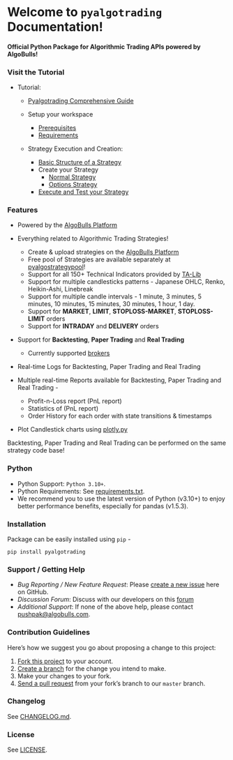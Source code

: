 # Welcome to `pyalgotrading` Documentation!

#### **Official Python Package for Algorithmic Trading APIs powered by AlgoBulls!**

### Visit the Tutorial
- Tutorial:
    - [Pyalgotrading Comprehensive Guide](pyalgotrading_comprehensive_guide.md)
    - Setup your workspace
      - [Prerequisites](prerequisites.md)
      - [Requirements](requirements.md)
    
    - Strategy Execution and Creation:
        - [Basic Structure of a Strategy](structure.md)
        - Create your Strategy
          - [Normal Strategy](../strategies/common_regular_strategy.md)
          - [Options Strategy](../strategies/common_options_strategy.md)
        - [Execute and Test your Strategy](testing.md)

### Features
- Powered by the [AlgoBulls Platform](https://algobulls.com)
- Everything related to Algorithmic Trading Strategies!
    - Create & upload strategies on the [AlgoBulls Platform](https://algobulls.com)
    - Free pool of Strategies are available separately at [pyalgostrategypool](https://github.com/algobulls/pyalgostrategypool)!
    - Support for all 150+ Technical Indicators provided by [TA-Lib](https://mrjbq7.github.io/ta-lib/index.html)
    - Support for multiple candlesticks patterns - Japanese OHLC, Renko, Heikin-Ashi, Linebreak
    - Support for multiple candle intervals - 1 minute, 3 minutes, 5 minutes, 10 minutes, 15 minutes, 30 minutes, 1 hour, 1 day. 
    - Support for **MARKET**, **LIMIT**, **STOPLOSS-MARKET**, **STOPLOSS-LIMIT** orders
    - Support for **INTRADAY** and **DELIVERY** orders
- Support for **Backtesting**, **Paper Trading** and **Real Trading**

    - Currently supported [brokers](https://app.algobulls.com/user/brokerlogin) 
- Real-time Logs for Backtesting, Paper Trading and Real Trading
- Multiple real-time Reports available for Backtesting, Paper Trading and Real Trading - 
    - Profit-n-Loss report (PnL report)
    - Statistics of (PnL report)
    - Order History for each order with state transitions & timestamps
- Plot Candlestick charts using [plotly.py](https://github.com/plotly/plotly.py)
    
Backtesting, Paper Trading and Real Trading can be performed on the same strategy code base!

### Python 
- Python Support: `Python 3.10+`.
- Python Requirements: See [requirements.txt](https://github.com/algobulls/pyalgotrading/blob/master/requirements.txt).
- We recommend you to use the latest version of Python (v3.10+) to enjoy better performance benefits, especially for pandas (v1.5.3). 

### Installation
Package can be easily installed using `pip` - 
```
pip install pyalgotrading
```

### Support / Getting Help
- *Bug Reporting / New Feature Request*: Please [create a new issue](https://github.com/algobulls/pyalgotrading/issues/new) here on GitHub.
- *Discussion Forum*: Discuss with our developers on this [forum](https://community.algobulls.com/c/github/pyalgotrading/42)
- *Additional Support*: If none of the above help, please contact [pushpak@algobulls.com](mailto:pushpak@algobulls.com).

### Contribution Guidelines
Here’s how we suggest you go about proposing a change to this project:

1. [Fork this project][fork] to your account.
2. [Create a branch][branch] for the change you intend to make.
3. Make your changes to your fork.
4. [Send a pull request][pr] from your fork’s branch to our `master` branch.

[fork]: https://help.github.com/articles/fork-a-repo/
[branch]: https://help.github.com/articles/creating-and-deleting-branches-within-your-repository
[pr]: https://help.github.com/articles/using-pull-requests/

### Changelog
See [CHANGELOG.md](https://github.com/algobulls/pyalgotrading/blob/master/CHANGELOG.md).

### License
See [LICENSE](https://github.com/algobulls/pyalgotrading/blob/master/LICENSE).
